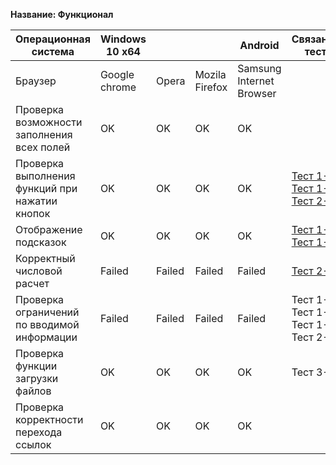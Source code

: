 **Название: Функционал**

**Операционная система** | **Windows 10 x64** | | | Android | Связанные тесты | Комментарии 
--- | --- | --- | --- | --- | --- | ---
Браузер | Google chrome | Opera | Mozila Firefox | Samsung Internet Browser | |
Проверка возможности заполнения всех полей | OK |OK | OK | OK | |
Проверка выполнения функций при нажатии кнопок | OK |OK | OK | OK | [Тест 1-1](https://github.com/masteroff/Test-case-nalozhka/blob/main/case_create_a_deal%201-1.md), [Тест 1-2](https://github.com/masteroff/Test-case-nalozhka/blob/main/case_create_a_deal%201-2.md), [Тест 2-3](https://github.com/masteroff/Test-case-nalozhka/blob/main/case_create_a_deal%202-3.md) |
Отображение подсказок | OK |OK | OK | OK | [Тест 1-3](https://github.com/masteroff/Test-case-nalozhka/blob/main/case_create_a_deal%201-3.md), [Тест 1-4](https://github.com/masteroff/Test-case-nalozhka/blob/main/case_create_a_deal%201-4.md) |
Корректный числовой расчет | Failed |Failed | Failed | Failed | [Тест 2-2](https://github.com/masteroff/Test-case-nalozhka/blob/main/case_create_a_deal%202-2.md) | [Тест 1-6](https://github.com/masteroff/Test-case-nalozhka/blob/main/case_create_a_deal%201-6.md) провалился
Проверка ограничений по вводимой информации | Failed |Failed | Failed | Failed | Тест 1-5, Тест 1-7, Тест 1-8, Тест 2-2 |  Тест 3-1 провалился
Проверка функции загрузки файлов | OK |OK | OK | OK | Тест 3-2 | 
Проверка корректности перехода ссылок | OK |OK | OK | OK | | 
